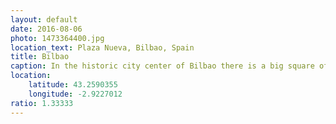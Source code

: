 ```yaml
---
layout: default
date: 2016-08-06
photo: 1473364400.jpg
location_text: Plaza Nueva, Bilbao, Spain
title: Bilbao
caption: In the historic city center of Bilbao there is a big square of Neoclassical style built in 1821. Under the columns are now many bars and restaurants.
location:
    latitude: 43.2590355
    longitude: -2.9227012
ratio: 1.33333
---
```

